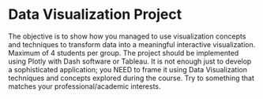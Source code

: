 # Data Visualization Project
The objective is to show how you managed to use visualization concepts and techniques to 
transform data into a meaningful interactive visualization. Maximum of 4 students per group. 
The project should be implemented using Plotly with Dash software or Tableau. It is not 
enough just to develop a sophisticated application; you NEED to frame it using Data 
Visualization techniques and concepts explored during the course. Try to something that 
matches your professional/academic interests.
